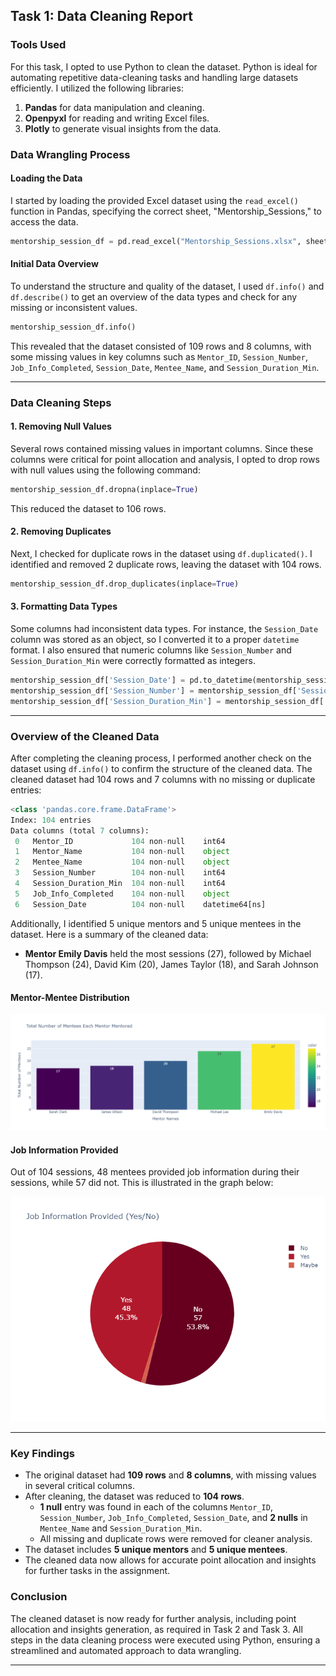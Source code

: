 ## Task 1: Data Cleaning Report

### Tools Used
For this task, I opted to use Python to clean the dataset. Python is ideal for automating repetitive data-cleaning tasks and handling large datasets efficiently. I utilized the following libraries:
1. **Pandas** for data manipulation and cleaning.
2. **Openpyxl** for reading and writing Excel files.
3. **Plotly** to generate visual insights from the data.

### Data Wrangling Process

#### Loading the Data
I started by loading the provided Excel dataset using the `read_excel()` function in Pandas, specifying the correct sheet, "Mentorship_Sessions," to access the data.

```python
mentorship_session_df = pd.read_excel("Mentorship_Sessions.xlsx", sheet_name='Mentorship_Sessions')
```

#### Initial Data Overview
To understand the structure and quality of the dataset, I used `df.info()` and `df.describe()` to get an overview of the data types and check for any missing or inconsistent values.

```python
mentorship_session_df.info()
```
This revealed that the dataset consisted of 109 rows and 8 columns, with some missing values in key columns such as `Mentor_ID`, `Session_Number`, `Job_Info_Completed`, `Session_Date`, `Mentee_Name`, and `Session_Duration_Min`.

---

### Data Cleaning Steps

#### 1. Removing Null Values
Several rows contained missing values in important columns. Since these columns were critical for point allocation and analysis, I opted to drop rows with null values using the following command:

```python
mentorship_session_df.dropna(inplace=True)
```
This reduced the dataset to 106 rows.

#### 2. Removing Duplicates
Next, I checked for duplicate rows in the dataset using `df.duplicated()`. I identified and removed 2 duplicate rows, leaving the dataset with 104 rows.

```python
mentorship_session_df.drop_duplicates(inplace=True)
```

#### 3. Formatting Data Types
Some columns had inconsistent data types. For instance, the `Session_Date` column was stored as an object, so I converted it to a proper `datetime` format. I also ensured that numeric columns like `Session_Number` and `Session_Duration_Min` were correctly formatted as integers.

```python
mentorship_session_df['Session_Date'] = pd.to_datetime(mentorship_session_df['Session_Date'])
mentorship_session_df['Session_Number'] = mentorship_session_df['Session_Number'].astype(int)
mentorship_session_df['Session_Duration_Min'] = mentorship_session_df['Session_Duration_Min'].astype(int)
```

---

### Overview of the Cleaned Data
After completing the cleaning process, I performed another check on the dataset using `df.info()` to confirm the structure of the cleaned data. The cleaned dataset had 104 rows and 7 columns with no missing or duplicate entries:

```python
<class 'pandas.core.frame.DataFrame'>
Index: 104 entries
Data columns (total 7 columns):
 0   Mentor_ID             104 non-null    int64
 1   Mentor_Name           104 non-null    object
 2   Mentee_Name           104 non-null    object
 3   Session_Number        104 non-null    int64
 4   Session_Duration_Min  104 non-null    int64
 5   Job_Info_Completed    104 non-null    object
 6   Session_Date          104 non-null    datetime64[ns]
```

Additionally, I identified 5 unique mentors and 5 unique mentees in the dataset. Here is a summary of the cleaned data:
- **Mentor Emily Davis** held the most sessions (27), followed by Michael Thompson (24), David Kim (20), James Taylor (18), and Sarah Johnson (17).

#### Mentor-Mentee Distribution
![Mentor-Mentee Distribution](<Mentor-Mentee Distribution-1.png>)

#### Job Information Provided
Out of 104 sessions, 48 mentees provided job information during their sessions, while 57 did not. This is illustrated in the graph below:

![Job Info Provided](<Job Info Provided.png>)

---

### Key Findings
- The original dataset had **109 rows** and **8 columns**, with missing values in several critical columns.
- After cleaning, the dataset was reduced to **104 rows**.
    - **1 null** entry was found in each of the columns `Mentor_ID`, `Session_Number`, `Job_Info_Completed`, `Session_Date`, and **2 nulls** in `Mentee_Name` and `Session_Duration_Min`.
    - All missing and duplicate rows were removed for cleaner analysis.
- The dataset includes **5 unique mentors** and **5 unique mentees**.
- The cleaned data now allows for accurate point allocation and insights for further tasks in the assignment.

### Conclusion
The cleaned dataset is now ready for further analysis, including point allocation and insights generation, as required in Task 2 and Task 3. All steps in the data cleaning process were executed using Python, ensuring a streamlined and automated approach to data wrangling.

---

